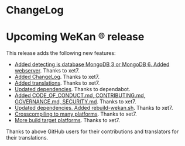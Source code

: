 # ChangeLog

# Upcoming WeKan ® release

This release adds the following new features:

- [Added detecting is database MongoDB 3 or MongoDB 6. Added webserver](https://github.com/wekan/wekango/commit/f61596deed1a89fc11fc2cd7b52c7e73977eba9e).
  Thanks to xet7.
- [Added ChangeLog](https://github.com/wekan/wekango/commit/29b6197844bbf93b7aa6fd7052f3057029e801e1).
  Thanks to xet7.
- [Added translations](https://github.com/wekan/wekango/commit/ccd1dfe81efeec24fed92f77555a054df5d42027).
  Thanks to xet7.
- [Updated dependencies](https://github.com/wekan/wekango/pull/1).
  Thanks to dependabot.
- [Added CODE_OF_CONDUCT.md, CONTRIBUTING.md, GOVERNANCE.md, SECURITY.md](https://github.com/wekan/wekango/commit/e1e5e9e99d42f9549c3ef6941162c561d0ae7242).
  Thanks to xet7.
- [Updated dependencies. Added rebuild-wekan.sh](https://github.com/wekan/wekango/commit/0075e4a4ca85d2ea15179e71de9d9fabdf657063).
  Thanks to xet7.
- [Crosscompiling to many platforms](https://github.com/wekan/wekango/commit/f81dd608f954c07ea8eb32714aa5f2e98b4feaf8).
  Thanks to xet7.
- [More build target platforms](https://github.com/wekan/wekango/commit/5201fdce629749632ed7337d03e1db59c6cd03a6).
  Thanks to xet7.

Thanks to above GitHub users for their contributions and translators for their translations.
